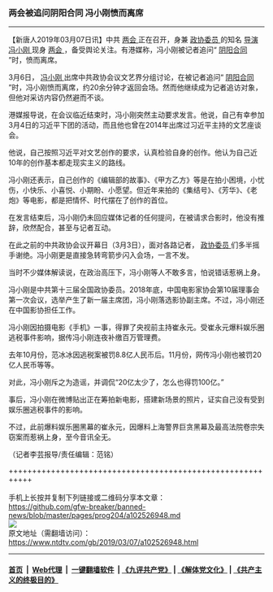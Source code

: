 ### 两会被追问阴阳合同 冯小刚愤而离席
------------------------

<div class="post_content">
 <p>
  【新唐人2019年03月07日讯】中共
  <a href="https://www.ntdtv.com/gb/两会.htm">
   两会
  </a>
  正在召开，身兼
  <a href="https://www.ntdtv.com/gb/政协委员.htm">
   政协委员
  </a>
  的知名
  <a href="https://www.ntdtv.com/gb/导演.htm">
   导演
  </a>
  <a href="https://www.ntdtv.com/gb/冯小刚.htm">
   冯小刚
  </a>
  现身
  <a href="https://www.ntdtv.com/gb/两会.htm">
   两会
  </a>
  ，备受舆论关注。有港媒称，冯小刚被记者追问“
  <a href="https://www.ntdtv.com/gb/阴阳合同.htm">
   阴阳合同
  </a>
  ”时，愤而离席。
 </p>
 <p>
  3月6日，
  <a href="https://www.ntdtv.com/gb/冯小刚.htm">
   冯小刚
  </a>
  出席中共政协会议文艺界分组讨论，在被记者追问“
  <a href="https://www.ntdtv.com/gb/阴阳合同.htm">
   阴阳合同
  </a>
  ”时，冯小刚愤而离席，约20余分钟才返回会场。然而他继续成为记者追访对象，但他对采访内容仍然避而不谈。
 </p>
 <p>
  港媒报导说，在会议临近结束时，冯小刚突然主动要求发言。他说，自己有幸参加3月4日的习近平下团的活动，而且他也曾在2014年出席过习近平主持的文艺座谈会。
 </p>
 <p>
  他说，自己按照习近平对文艺创作的要求，认真检验自身的创作。他认为自己近10年的创作基本都走现实主义的路线。
 </p>
 <p>
  冯小刚还表示，自己创作的《编辑部的故事》、《甲方乙方》等是在拍小困境，小忧伤，小快乐、小喜悦、小期盼、小愿望。但近年来拍的《集结号》、《芳华》、《老炮》等电影，都是把情怀、时代摆在了创作的首位。
 </p>
 <p>
  在发言结束后，冯小刚仍未回应媒体记者的任何提问，在被请求合影时，他没有推辞，欣然配合，甚至与记者互动。
 </p>
 <p>
  在此之前的中共政协会议开幕日（3月3日），面对各路记者，
  <a href="https://www.ntdtv.com/gb/政协委员.htm">
   政协委员
  </a>
  们多半摇手谢绝。冯小刚更是直接急转弯箭步闪入会场，一言不发。
 </p>
 <p>
  当时不少媒体解读说，在政治高压下，冯小刚等人不敢多言，怕说错话惹祸上身。
 </p>
 <p>
  冯小刚是中共第十三届全国政协委员。2018年底，中国电影家协会第10届理事会第一次会议，选举产生了新一届主席团，冯小刚落选影协副主席。不过，冯小刚还在中国影协担任工作。
 </p>
 <p>
  冯小刚因拍摄电影《手机》一事，得罪了央视前主持崔永元。受崔永元爆料娱乐圈逃税事件影响，据传冯小刚连夜补缴百万管理费。
 </p>
 <p>
  去年10月份，范冰冰因逃税案被罚8.8亿人民币后。11月份，网传冯小刚也被罚20亿人民币等等。
 </p>
 <p>
  对此，冯小刚斥之为造谣，并调侃“20亿太少了，怎么也得罚100亿。”
 </p>
 <p>
  事后，冯小刚在微博贴出正在筹拍新电影，搭建新场景的照片，证实自己没有受到娱乐圈逃税事件的影响。
 </p>
 <p>
  不过，此前爆料娱乐圈黑幕的崔永元，因爆料上海警界巨贪黑幕及最高法院卷宗失窃案而惹祸上身，至今音讯全无。
 </p>
 <p>
  （记者李芸报导/责任编辑：范铭）
 </p>
 <div class="single_ad">
 </div>
</div>

+++++++++++++++++++++++++++++++++++++++++++++++++++++++++++<br/><br/>
手机上长按并复制下列链接或二维码分享本文章：<br/>
https://github.com/gfw-breaker/banned-news/blob/master/pages/prog204/a102526948.md <br/>
<a href='https://github.com/gfw-breaker/banned-news/blob/master/pages/prog204/a102526948.md'><img src='https://github.com/gfw-breaker/banned-news/blob/master/pages/prog204/a102526948.md.png'/></a> <br/>
原文地址（需翻墙访问）：https://www.ntdtv.com/gb/2019/03/07/a102526948.html


------------------------
#### [首页](https://github.com/gfw-breaker/banned-news/blob/master/README.md) &nbsp;|&nbsp; [Web代理](https://github.com/labour-camp/helloworld) &nbsp;|&nbsp; [一键翻墙软件](https://github.com/gfw-breaker/nogfw/blob/master/README.md) &nbsp;| [《九评共产党》](https://github.com/gfw-breaker/9ping.md/blob/master/README.md#九评之一评共产党是什么) | [《解体党文化》](https://github.com/gfw-breaker/jtdwh.md/blob/master/README.md) | [《共产主义的终极目的》](https://github.com/gfw-breaker/gczydzjmd.md/blob/master/README.md)

